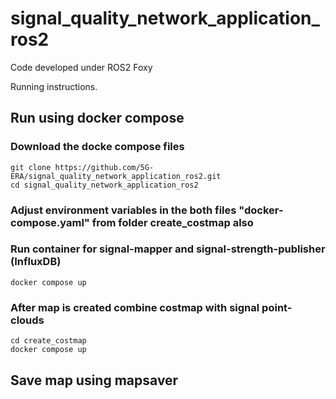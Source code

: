 # signal_quality_network_application_ros2
Code developed  under ROS2 Foxy


Running instructions.
## Run using docker compose


### Download the docke compose files
```
git clone https://github.com/5G-ERA/signal_quality_network_application_ros2.git
cd signal_quality_network_application_ros2
```
### Adjust environment variables in the both files "docker-compose.yaml" from folder create_costmap also


### Run container for signal-mapper and signal-strength-publisher (InfluxDB)
```
docker compose up
```
### After map is created combine costmap with signal point-clouds


```
cd create_costmap
docker compose up
```

## Save map using mapsaver